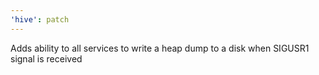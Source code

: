 ```yaml
---
'hive': patch
---
```


Adds ability to all services to write a heap dump to a disk when SIGUSR1 signal is received
